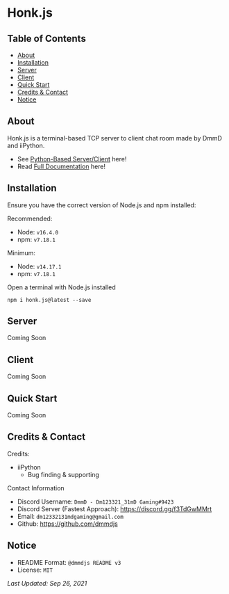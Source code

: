 # Honk.js

## Table of Contents

- [About](#about)
- [Installation](#installation)
- [Server](#server)
- [Client](#client)
- [Quick Start](#quick-start)
- [Credits & Contact](#credits--contact)
- [Notice](#notice)

## About

Honk.js is a terminal-based TCP server to client chat room made by DmmD and iiPython.

- See [Python-Based Server/Client](https://github.com/honk-net/honknet.py) here!
- Read [Full Documentation](https://honknet.iipython.cf/en/latest/#) here!

## Installation

Ensure you have the correct version of Node.js and npm installed:

Recommended:

- Node: `v16.4.0`
- npm: `v7.18.1`

Minimum:

- Node: `v14.17.1`
- npm: `v7.18.1`

Open a terminal with Node.js installed
```
npm i honk.js@latest --save
```

## Server

Coming Soon

## Client

Coming Soon

## Quick Start

Coming Soon

## Credits & Contact

Credits:
- iiPython
    - Bug finding & supporting

Contact Information
- Discord Username: `DmmD - Dm123321_31mD Gaming#9423`
- Discord Server (Fastest Approach): https://discord.gg/f3TdGwMMrt
- Email: `dm12332131mdgaming@gmail.com`
- Github: https://github.com/dmmdjs

## Notice

- README Format: `@dmmdjs README v3`
- License: `MIT`

*Last Updated: Sep 26, 2021*